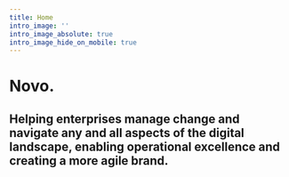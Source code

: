 ```yaml
---
title: Home
intro_image: ''
intro_image_absolute: true
intro_image_hide_on_mobile: true
---
```


# Novo.

## Helping enterprises **manage change** and navigate any and all aspects of the digital landscape, enabling operational excellence and creating a more agile brand.
